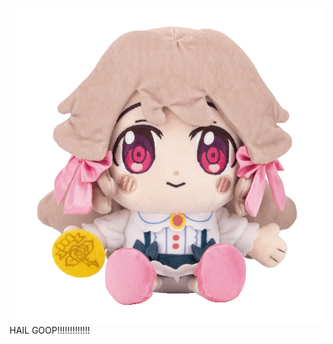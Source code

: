 ![alt text](https://github.com/sevennethescientist/sevennethescientist/blob/main/goop%20gify.gif)
HAIL GOOP!!!!!!!!!!!!!
<!--
**sevennethescientist/sevennethescientist** is a ✨ _special_ ✨ repository because its `README.md` (this file) appears on your GitHub profile.

Here are some ideas to get you started:

- 🔭 I’m currently working on ...
- 🌱 I’m currently learning ...
- 👯 I’m looking to collaborate on ...
- 🤔 I’m looking for help with ...
- 💬 Ask me about ...
- 📫 How to reach me: ...
- 😄 Pronouns: ...
- ⚡ Fun fact: ...
-->
